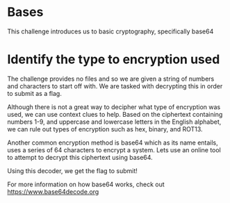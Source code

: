 # Bases

This challenge introduces us to basic cryptography, specifically base64

# Identify the type to encryption used

The challenge provides no files and so we are given a string of numbers and characters to start off with. We are tasked with decrypting this in order to submit as a flag.

Although there is not a great way to decipher what type of encryption was used, we can use context clues to help. Based on the ciphertext containing numbers 1-9, and uppercase and lowercase letters in the English alphabet, we can rule out types of encryption such as hex, binary, and ROT13. 

Another common encryption method is base64 which as its name entails, uses a series of 64 characters to encrypt a system. Lets use an online tool to attempt to decrypt this ciphertext using base64.

Using this decoder, we get the flag to submit!

For more information on how base64 works, check out https://www.base64decode.org
